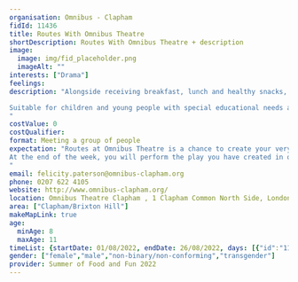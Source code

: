```yaml
---
organisation: Omnibus - Clapham
fidId: 11436
title: Routes With Omnibus Theatre
shortDescription: Routes With Omnibus Theatre + description
image:
  image: img/fid_placeholder.png
  imageAlt: ""
interests: ["Drama"]
feelings:
description: "Alongside receiving breakfast, lunch and healthy snacks, 15 to 20 young people work together under the guidance of our facilitators to create their own production which they perform to friends and family at the end of the week in our Theatre. The aims for the week are simple; to have fun, work as a team, challenge yourself and use your imagination!

Suitable for children and young people with special educational needs and disabilities.
"
costValue: 0
costQualifier: 
format: Meeting a group of people
expectation: "Routes at Omnibus Theatre is a chance to create your very own play, working with a group of other young people, based on whatever story you want to tell. 
At the end of the week, you will perform the play you have created in our theatre, with lighting, sound and costume. Each day you will also join us for a tasty breakfast and lunch, including a pizza party on the final day!
"
email: felicity.paterson@omnibus-clapham.org
phone: 0207 622 4105
website: http://www.omnibus-clapham.org/
location: Omnibus Theatre Clapham , 1 Clapham Common North Side, London, SW4 0QW
area: ["Clapham/Brixton Hill"]
makeMapLink: true
age:
  minAge: 8
  maxAge: 11
timeList: {startDate: 01/08/2022, endDate: 26/08/2022, days: [{"id":"11436","fis_provider_name":"Routes With Omnibus Theatre","day":"Monday","start_time":"9:00 AM","end_time":"1:00 PM"},{"id":"11436","fis_provider_name":"Routes With Omnibus Theatre","day":"Tuesday","start_time":"9:00 AM","end_time":"1:00 PM"},{"id":"11436","fis_provider_name":"Routes With Omnibus Theatre","day":"Wednesday","start_time":"9:00 AM","end_time":"1:00 PM"},{"id":"11436","fis_provider_name":"Routes With Omnibus Theatre","day":"Thursday","start_time":"9:00 AM","end_time":"1:00 PM"},{"id":"11436","fis_provider_name":"Routes With Omnibus Theatre","day":"Friday","start_time":"9:00 AM","end_time":"1:00 PM"}] }
gender: ["female","male","non-binary/non-conforming","transgender"]
provider: Summer of Food and Fun 2022
---
```


